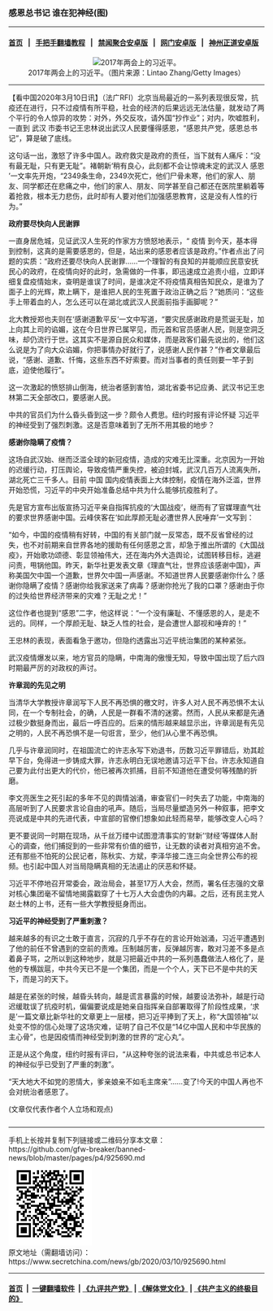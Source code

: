 ### 感恩总书记 谁在犯神经(图)
------------------------

#### [首页](https://github.com/gfw-breaker/banned-news/blob/master/README.md) &nbsp;&nbsp;|&nbsp;&nbsp; [手把手翻墙教程](https://github.com/gfw-breaker/guides/wiki) &nbsp;&nbsp;|&nbsp;&nbsp; [禁闻聚合安卓版](https://github.com/gfw-breaker/bn-android) &nbsp;&nbsp;|&nbsp;&nbsp; [网门安卓版](https://github.com/oGate2/oGate) &nbsp;&nbsp;|&nbsp;&nbsp; [神州正道安卓版](https://github.com/SzzdOgate/update) 



<div class="article_right" style="fone-color:#000">
 <p style="text-align: center;">
  <img alt="2017年两会上的习近平。" src="//img3.secretchina.com/pic/2020/2-29/p2637842a873004361-ss.jpg"/>
  <br>
   2017年两会上的习近平。（图片来源：Lintao Zhang/Getty Images）
   <span id="hideid" name="hideid" style="color:red;display:none;">
    <span href="https://www.secretchina.com">
    </span>
   </span>
  </br>
 </p>
 <div id="txt-mid1-t21-2017">
  

---


  </div>
 </div>
 <p>
  【看中国2020年3月10日讯】（法广RFI）北京当局最近的一系列表现很反常，抗疫还在进行，只不过疫情有所平稳，社会的经济的后果远远无法估量，就发动了两个平行的令人惊异的攻势：对外，外交反攻，请外国“抄作业”；对内，吹嘘胜利，一直到
  <span href="https://www.secretchina.com/news/gb/tag/武汉" target="_blank">
   武汉
  </span>
  市委书记王忠林说出武汉人民要懂得感恩，“感恩共产党，感恩总书记”，算是破了底线。
  <span id="hideid" name="hideid" style="color:red;display:none;">
   <span href="https://www.secretchina.com">
   </span>
  </span>
 </p>
 <p>
  这句话一出，激怒了许多中国人。政府救灾是政府的责任，当下就有人痛斥：“没有最无耻，只有更无耻”。褚朝新‘稍有良心，此刻都不会让惊魂未定的武汉人
  <span href="https://www.secretchina.com/news/gb/tag/感恩" target="_blank">
   感恩
  </span>
  ’一文率先开炮，“2349条生命，2349次死亡，他们尸骨未寒，他们的家人、朋友、同学都还在悲痛之中，他们的家人、朋友、同学甚至自己都还在医院里躺着等着抢救，根本无力悲伤，此时却有人要对他们加强感恩教育，这是没有人性的行为。”
 </p>
 <p>
  <strong>
   政府要尽快向人民谢罪
  </strong>
 </p>
 <p>
  一直身居危城，见证武汉人生死的作家方方愤怒地表示，“
  <span href="https://www.secretchina.com/news/gb/tag/疫情" target="_blank">
   疫情
  </span>
  到今天，基本得到控制，这真的是需要感恩的，但是，站出来的感恩者应该是政府。”作者点出了问题的实质：“政府还要尽快向人民谢罪……一个理智的有良知的并能顺应民意安抚民心的政府，在疫情向好的此时，急需做的一件事，即迅速成立追责小组，立即详细复盘疫情始末，查明是谁误了时间，是谁决定不将疫情真相告知民众，是谁为了面子上的光辉，欺上瞒下，是谁把人民的生死置于政治正确之后？”她质问：“这些手上带着血的人，怎么还可以在湖北或武汉人民面前指手画脚呢？”
 </p>
 <p>
  北大教授郑也夫则在‘感谢道歉平反’一文中写道，“要灾民感谢政府是荒诞无耻，加上向其上司的谄媚，这在今日世界已属罕见，而元首和官员感谢人民，则是空洞乏味，却仍流行于世。这其实不是源自民众和媒体，而是政客们最先说出的，他们这么说是为了向大众谄媚，你把事情办好就行了，说感谢人民作甚？”作者文章最后说，“感谢、道歉、忏悔，这些东西不好索要。而对当事者的责任则要一竿子到底，迫使他履行”。
 </p>
 <p>
  这一次激起的愤怒排山倒海，统治者感到害怕，湖北省委书记应勇、武汉书记王忠林第二天全部改口，要感谢人民。
 </p>
 <p>
  中共的官员们为什么昏头昏到这一步？颇令人费思。纽约时报有评论怀疑
  <span href="https://www.secretchina.com/news/gb/tag/习近平" target="_blank">
   习近平
  </span>
  的神经受到了强烈刺激。这是否意味着到了无所不用其极的地步？
 </p>
 <p>
  <strong>
   感谢你隐瞒了疫情？
  </strong>
 </p>
 <p>
  这场自武汉始、继而泛滥全球的新冠疫情，造成的灾难无比深重。北京因为一开始的迟缓行动，打压舆论，导致疫情严重失控，被迫封城，武汉几百万人流离失所，湖北死亡三千多人。目前
  <span href="https://www.secretchina.com" target="_blank">
   中国
  </span>
  国内疫情表面上大体控制，疫情在海外泛滥，世界开始恐慌，习近平的中央开始准备总结中共为什么能够抗疫胜利了。
 </p>
 <p>
  先是官方宣布出版宣扬习近平亲自指挥抗疫的‘大国战疫’，继而有了官媒理直气壮的要求世界感谢中国。云峰侠客在‘如此厚颜无耻必遭世界人民唾弃’一文写到：
 </p>
 <p>
  “如今，中国的疫情稍有好转，中国的有关部门就一反常态，既不反省曾经的过失，也不对前期来自世界各地的援助有任何感恩之言，却急于推出所谓的《大国战疫》，开始歌功颂德、彰显领袖伟大，还在海内外大造舆论，试图转移目标，逃避问责，甩锅他国。昨天，新华社更发表文章《理直气壮，世界应该感谢中国》，声称美国欠中国一个道歉，世界欠中国一声感谢。不知道世界人民要感谢你什么？感谢你隐瞒了疫情？感谢你给我家送来了病毒？感谢你抢光了我的口罩？感谢由于你的过失给世界经济带来的灾难？无耻之尤！”
 </p>
 <p>
  这位作者也提到“感恩”二字，他这样说：“一个没有廉耻、不懂感恩的人，是走不远的。同样，一个厚颜无耻、缺乏人性的社会，是会遭世人鄙视和唾弃的！”
 </p>
 <p>
  王忠林的表现，表面看急于邀功，但隐约透露出习近平统治集团的某种紧张。
 </p>
 <center>
  <div style="max-width: 632px;height:180px; display: none; text-align: center; margin: 0 auto; overflow: hidden;overflow-x: hidden;">
   <div id="taboola-midarticle-thumbnails" style="max-width: 632px;height:180px;overflow: hidden;overflow-x: hidden;">
   </div>
  </div>
  <div>
   <ins class="adsbygoogle" data-ad-client="ca-pub-1276641434651360" data-ad-format="fluid" data-ad-layout="in-article" data-ad-slot="5164544770" style="display:block; text-align:center;">
   </ins>
  </div>
 </center>
 <p>
  武汉疫情爆发以来，地方官员的隐瞒，中南海的傲慢无知，导致中国出现了后六四时期最严厉的对政权的声讨。
 </p>
 <p>
  <strong>
   许章润的先见之明
  </strong>
 </p>
 <p>
  当清华大学教授许章润写下人民不再恐惧的檄文时，许多人对人民不再恐惧不太认同，在一个专制社会，的确，人民是一群看不清的迷雾。然而，人民从来都是先通过极少数挺身而出，最后一呼百应的。后来的情形越来越显示出，许章润是有先见之明的，人民不再恐惧不是一句诳言，至少，他们从心里不再恐惧。
 </p>
 <p>
  几乎与许章润同时，在祖国流亡的许志永写下劝退书，历数习近平罪错后，劝其趁早下台，免得进一步铸成大罪，许志永明白无误地邀请习近平下台。许志永知道自己要为此付出更大的代价，他已被再次抓捕，目前不知道他在遭受何等残酷的折磨。
 </p>
 <p>
  李文亮医生之死引起的多年不见的舆情汹涌，审查官们一时失去了功能，中南海的高层听到了人民要求言论自由的吼声。随后，当局尽量塑造另外一种叙事，把李文亮说成是中共的先进代表，中宣部的官僚们想象如此轻而易举，能够改变人心吗？
 </p>
 <center>
  <ins class="adsbygoogle" data-ad-client="ca-pub-1276641434651360" data-ad-format="fluid" data-ad-layout="in-article" data-ad-slot="3646767294" style="display:block; text-align:center;">
  </ins>
 </center>
 <p>
  更不要说同一时期在现场，从千丝万缕中试图澄清事实的‘财新’‘财经’等媒体人耐心的调查，他们捕捉到的一些非常有价值的细节，让无数的读者对真相穷追不舍。还有那些不怕死的公民记者，陈秋实、方斌，李泽华接二连三向全世界公布的视频。也引起中国人对当局隐瞒真相的无法遏止的厌恶和怀疑。
 </p>
 <p>
  习近平不停地召开常委会，政治局会，甚至17万人大会，然而，署名任志强的文章对核心集团毫不留情地揭露戳穿了十七万人大会虚伪的内幕。之后，还有民主党人赵士林的上书，还有一些大学教授挺身而出。
 </p>
 <p>
  <strong>
   习近平的神经受到了严重刺激？
  </strong>
 </p>
 <p>
  越来越多的有识之士敢于直言，沉寂的几乎不存在的言论开始汹涌，习近平遭遇到了他的前任不曾遇到的空前的责难。压制越厉害，反弹越厉害，敢对习差不多是点着鼻子骂，之所以到这种地步，就是习把最近中共的一系列愚蠢做法人格化了，是他的专横跋扈，中共今天已不是一个集团，而是一个个人，天下已不是中共的天下，而是习的天下。
 </p>
 <p>
  越是在紧张的时候，越昏头转向，越是谎言暴露的时候，越要设法弥补，越是行动迟缓耽误了抗疫时机，偏偏要说成是她亲自指挥亲自部署取得了阶段性成果，‘求是’一篇文章比新华社的文章更上一层楼，把习近平捧到了天上，称“大国领袖”以处变不惊的信心处理了这场灾难，证明了自己不仅是“14亿中国人民和中华民族的主心骨”，也是因疫情而神经受到刺激的世界的“定心丸”。
 </p>
 <p>
  正是从这个角度，纽约时报有评曰，“从这种夸张的说法来看，中共或总书记本人的神经似乎已受到了严重的刺激”。
 </p>
 <p>
  “天大地大不如党的恩情大，爹亲娘亲不如毛主席亲”……变了!今天的中国人再也不会对统治者感恩了。
 </p>
 (文章仅代表作者个人立场和观点)
 <center>
  <div>
   <div id="txt-mid2-t22-2017" style="display: block;  max-height: 351px;  overflow: hidden;">
    <div id="SC-21xxx">
    </div>
    <ins class="adsbygoogle" data-ad-client="ca-pub-1276641434651360" data-ad-format="auto" data-ad-slot="4301710469" data-full-width-responsive="true" style="display:block">
    </ins>
   </div>
  </div>
 </center>
 <div style="padding-top:12px;">
 </div>
</div>

<hr/>
手机上长按并复制下列链接或二维码分享本文章：<br/>
https://github.com/gfw-breaker/banned-news/blob/master/pages/p4/925690.md <br/>
<a href='https://github.com/gfw-breaker/banned-news/blob/master/pages/p4/925690.md'><img src='https://github.com/gfw-breaker/banned-news/blob/master/pages/p4/925690.md.png'/></a> <br/>
原文地址（需翻墙访问）：https://www.secretchina.com/news/gb/2020/03/10/925690.html


------------------------
#### [首页](https://github.com/gfw-breaker/banned-news/blob/master/README.md) &nbsp;|&nbsp; [一键翻墙软件](https://github.com/gfw-breaker/nogfw/blob/master/README.md) &nbsp;| [《九评共产党》](https://github.com/gfw-breaker/9ping.md/blob/master/README.md#九评之一评共产党是什么) | [《解体党文化》](https://github.com/gfw-breaker/jtdwh.md/blob/master/README.md) | [《共产主义的终极目的》](https://github.com/gfw-breaker/gczydzjmd.md/blob/master/README.md)


<img src='http://gfw-breaker.win/banned-news/pages/p4/925690.md' width='0px' height='0px'/>